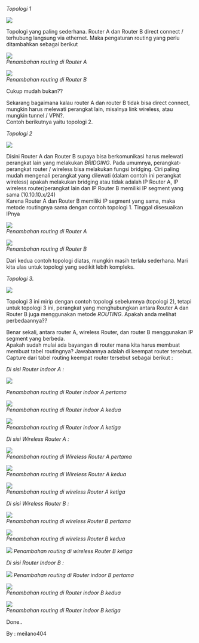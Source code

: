 *Topologi 1*

![](https://citraweb.com/images/artikel/Simple-Static-Route/Routing1.png)  

Topologi yang paling sederhana. Router A dan Router B direct connect / terhubung langsung via ethernet. Maka pengaturan routing yang perlu ditambahkan sebagai berikut

![](https://citraweb.com/images/artikel/Simple-Static-Route/routing1-A.png)  
*Penambahan routing di Router A*

![](https://citraweb.com/images/artikel/Simple-Static-Route/routing1-b.png)  
*Penambahan routing di Router B*  

Cukup mudah bukan??

Sekarang bagaimana kalau router A dan router B tidak bisa direct connect, mungkin harus melewati perangkat lain, misalnya link wireless, atau mungkin tunnel / VPN?.  
Contoh berikutnya yaitu topologi 2.

*Topologi 2*

![](https://citraweb.com/images/artikel/Simple-Static-Route/Routing2.png)  

Disini Router A dan Router B supaya bisa berkomunikasi harus melewati perangkat lain yang melakukan *BRIDGING*. Pada umumnya, perangkat-perangkat router / wireless bisa melakukan fungsi bridging. Ciri paling mudah mengenali perangkat yang dilewati (dalam contoh ini perangkat wireless) apakah melakukan bridging atau tidak adalah IP Router A, IP wireless router/perangkat lain dan IP Router B memiliki IP segment yang sama (10.10.10.x/24)  
Karena Router A dan Router B memiliki IP segment yang sama, maka metode routingnya sama dengan contoh topologi 1. Tinggal disesuaikan IPnya

![](https://citraweb.com/images/artikel/Simple-Static-Route/routing2-A.png)  
*Penambahan routing di Router A*

![](https://citraweb.com/images/artikel/Simple-Static-Route/routing2-B.png)  
*Penambahan routing di Router B*

Dari kedua contoh topologi diatas, mungkin masih terlalu sederhana. Mari kita ulas untuk topologi yang sedikit lebih kompleks.

*Topologi 3.*

![](https://citraweb.com/images/artikel/Simple-Static-Route/routing3.png)  

Topologi 3 ini mirip dengan contoh topologi sebelumnya (topologi 2), tetapi untuk topologi 3 ini, perangkat yang menghubungkan antara Router A dan Router B juga menggunakan metode *ROUTING*. Apakah anda melihat perbedaannya??

Benar sekali, antara router A, wireless Router, dan router B menggunakan IP segment yang berbeda.  
Apakah sudah mulai ada bayangan di router mana kita harus membuat membuat tabel routingnya? Jawabannya adalah di keempat router tersebut.  
Capture dari tabel routing keempat router tersebut sebagai berikut :

*Di sisi Router Indoor A :*

![](https://citraweb.com/images/artikel/Simple-Static-Route/routing3-A1.png)  

*Penambahan routing di Router indoor A pertama*  

![](https://citraweb.com/images/artikel/Simple-Static-Route/routing3-A2.png)  
*Penambahan routing di Router indoor A kedua*  

![](https://citraweb.com/images/artikel/Simple-Static-Route/routing3-A3.png)  
*Penambahan routing di Router indoor A ketiga*  

*Di sisi Wireless Router A :*

![](https://citraweb.com/images/artikel/Simple-Static-Route/routing3-C1.png)  
*Penambahan routing di Wireless Router A pertama*

![](https://citraweb.com/images/artikel/Simple-Static-Route/routing3-c2.png)  
*Penambahan routing di Wireless Router A kedua*

![](https://citraweb.com/images/artikel/Simple-Static-Route/routing3-c3.png)  
*Penambahan routing di wireless Router A ketiga*

*Di sisi Wireless Router B :*

![](https://citraweb.com/images/artikel/Simple-Static-Route/routing3-d1.png)  
*Penambahan routing di wireless Router B pertama* 

![](https://citraweb.com/images/artikel/Simple-Static-Route/routing3-d2.png)  
*Penambahan routing di wireless Router B kedua*

![](https://citraweb.com/images/artikel/Simple-Static-Route/routing3-d3.png)
*Penambahan routing di wireless Router B ketiga*

*Di sisi Router Indoor B :*

![](https://citraweb.com/images/artikel/Simple-Static-Route/routing3-b1.png)
*Penambahan routing di Router indoor B pertama*

![](https://citraweb.com/images/artikel/Simple-Static-Route/routing3-b2.png)  
*Penambahan routing di Router indoor B kedua*

![](https://citraweb.com/images/artikel/Simple-Static-Route/routing3-b3.png)  
*Penambahan routing di Router indoor B ketiga*  

Done..  


By : meilano404
